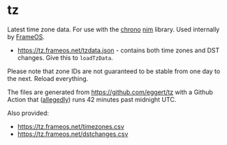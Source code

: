 # tz

Latest time zone data. For use with the [chrono](https://github.com/treeform/chrono) [nim](https://nim-lang.org/) library. Used internally by [FrameOS](https://github.com/FrameOS/frameos).

- https://tz.frameos.net/tzdata.json - contains both time zones and DST changes. Give this to `loadTzData`.

Please note that zone IDs are not guaranteed to be stable from one day to the next. Reload everything.

The files are generated from https://github.com/eggert/tz with a Github Action that ([allegedly](https://github.com/FrameOS/tz/actions/workflows/generate-timezones.yml)) runs 42 minutes past midnight UTC.

Also provided:

- https://tz.frameos.net/timezones.csv
- https://tz.frameos.net/dstchanges.csv
